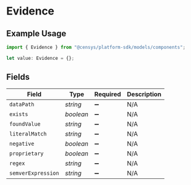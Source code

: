 # Evidence

## Example Usage

```typescript
import { Evidence } from "@censys/platform-sdk/models/components";

let value: Evidence = {};
```

## Fields

| Field              | Type               | Required           | Description        |
| ------------------ | ------------------ | ------------------ | ------------------ |
| `dataPath`         | *string*           | :heavy_minus_sign: | N/A                |
| `exists`           | *boolean*          | :heavy_minus_sign: | N/A                |
| `foundValue`       | *string*           | :heavy_minus_sign: | N/A                |
| `literalMatch`     | *string*           | :heavy_minus_sign: | N/A                |
| `negative`         | *boolean*          | :heavy_minus_sign: | N/A                |
| `proprietary`      | *boolean*          | :heavy_minus_sign: | N/A                |
| `regex`            | *string*           | :heavy_minus_sign: | N/A                |
| `semverExpression` | *string*           | :heavy_minus_sign: | N/A                |